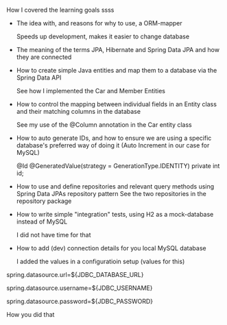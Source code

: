 How I covered the learning goals
ssss
- The idea with, and reasons for why to use, a ORM-mapper

  Speeds up development, makes it easier to change database

- The meaning of the terms JPA, Hibernate and Spring Data JPA and how they are connected


- How to create simple Java entities and map them to a database via the Spring Data API

   See how I implemented the Car and Member Entities
- How to control the mapping between individual fields in an Entity class and their matching columns in the database

   See my use of the @Column annotation in the Car entity class
  
- How to auto generate IDs, and how to ensure we are using  a specific database's preferred way of doing it (Auto Increment in our case for  MySQL)

   @Id
  @GeneratedValue(strategy = GenerationType.IDENTITY)
  private int id;

- How to use and define repositories and relevant query methods using Spring Data JPAs repository pattern
   See the two repositories in the repository package
  
- How to write simple "integration" tests, using H2 as a mock-database instead of MySQL
  
   I did not have time for that
- How to add (dev) connection details for you local MySQL database

  I added the values in a configuratioin setup (values for this)

spring.datasource.url=${JDBC_DATABASE_URL}

spring.datasource.username=${JDBC_USERNAME}

spring.datasource.password=${JDBC_PASSWORD}
  
   How you did that
